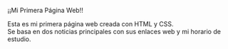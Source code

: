 ¡¡Mi Primera Página Web!!

Esta es mi primera página web creada con HTML y CSS.  
Se basa en dos noticias principales con sus enlaces web y mi horario de estudio.
